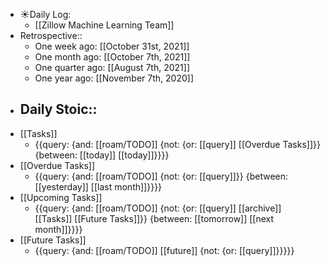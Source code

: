 - ☀️Daily Log:
    - [[Zillow Machine Learning Team]]
- Retrospective::
    - One week ago: [[October 31st, 2021]]
    - One month ago: [[October 7th, 2021]]
    - One quarter ago: [[August 7th, 2021]]
    - One year ago: [[November 7th, 2020]]
- Daily Stoic::
    - 
- [[Tasks]]
    - {{query: {and: [[roam/TODO]] {not: {or: [[query]] [[Overdue Tasks]]}} {between: [[today]] [[today]]}}}}
- [[Overdue Tasks]]
    - {{query: {and: [[roam/TODO]] {not: {or: [[query]]}} {between: [[yesterday]] [[last month]]}}}}
- [[Upcoming Tasks]]
    - {{query: {and: [[roam/TODO]] {not: {or: [[query]] [[archive]] [[Tasks]] [[Future Tasks]]}} {between: [[tomorrow]] [[next month]]}}}}
- [[Future Tasks]]
    - {{query: {and: [[roam/TODO]] [[future]] {not: {or: [[query]]}}}}}
